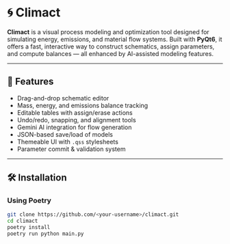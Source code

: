 # 🌀 Climact

**Climact** is a visual process modeling and optimization tool designed for simulating energy, emissions, and material flow systems. Built with **PyQt6**, it offers a fast, interactive way to construct schematics, assign parameters, and compute balances — all enhanced by AI-assisted modeling features.

---

## 🚀 Features

- Drag-and-drop schematic editor
- Mass, energy, and emissions balance tracking
- Editable tables with assign/erase actions
- Undo/redo, snapping, and alignment tools
- Gemini AI integration for flow generation
- JSON-based save/load of models
- Themeable UI with `.qss` stylesheets
- Parameter commit & validation system

---

## 🛠️ Installation

### Using Poetry

```bash
git clone https://github.com/<your-username>/climact.git
cd climact
poetry install
poetry run python main.py
